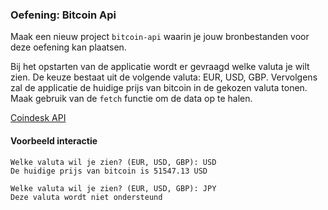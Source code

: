 ### Oefening: Bitcoin Api

Maak een nieuw project `bitcoin-api` waarin je jouw bronbestanden voor deze oefening kan plaatsen.

Bij het opstarten van de applicatie wordt er gevraagd welke valuta je wilt zien. De keuze bestaat uit de volgende valuta: EUR, USD, GBP. Vervolgens zal de applicatie de huidige prijs van bitcoin in de gekozen valuta tonen. Maak gebruik van de `fetch` functie om de data op te halen.

[Coindesk API](https://api.coindesk.com/v1/bpi/currentprice.json)

#### Voorbeeld interactie

```
Welke valuta wil je zien? (EUR, USD, GBP): USD
De huidige prijs van bitcoin is 51547.13 USD
```

```
Welke valuta wil je zien? (EUR, USD, GBP): JPY
Deze valuta wordt niet ondersteund
```